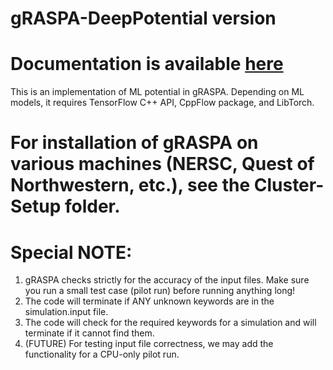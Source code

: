 # gRASPA-DeepPotential version 
# Documentation is available [here](https://github.com/snurr-group/gRASPA-mkdoc/tree/gh-pages)
This is an implementation of ML potential in gRASPA. Depending on ML models, it requires TensorFlow C++ API, CppFlow package, and LibTorch.

# For installation of gRASPA on various machines (NERSC, Quest of Northwestern, etc.), see the Cluster-Setup folder.

# Special NOTE:
1. gRASPA checks strictly for the accuracy of the input files. Make sure you run a small test case (pilot run) before running anything long!
2. The code will terminate if ANY unknown keywords are in the simulation.input file.
3. The code will check for the required keywords for a simulation and will terminate if it cannot find them.
4. (FUTURE) For testing input file correctness, we may add the functionality for a CPU-only pilot run.
